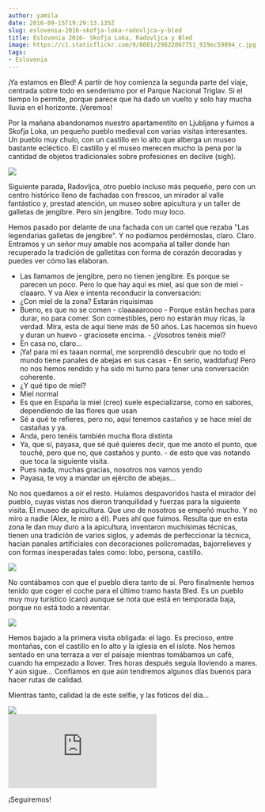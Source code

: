 ```yaml
---
author: yamila
date: 2016-09-15T19:29:13.135Z
slug: eslovenia-2016-skofja-loka-radovljca-y-bled
title: Eslovenia 2016- Skofja Loka, Radovljca y Bled
image: https://c1.staticflickr.com/9/8081/29622067751_919ec59894_c.jpg
tags:
- Eslovenia
---
```


¡Ya estamos en Bled! A partir de hoy comienza la segunda parte del viaje, centrada sobre todo en senderismo por el Parque Nacional Triglav. Si el tiempo lo permite, porque parece que ha dado un vuelto y solo hay mucha lluvia en el horizonte. ¡Veremos!

Por la mañana abandonamos nuestro apartamentito en Ljubljana y fuimos a Skofja Loka, un pequeño pueblo medieval con varias visitas interesantes. Un pueblo muy chulo, con un castillo en lo alto que alberga un museo bastante ecléctico. El castillo y el museo merecen mucho la pena por la cantidad de objetos tradicionales sobre profesiones en declive (sigh).

<img src="https://c1.staticflickr.com/9/8429/29591836972_4fc9843f57_c.jpg" />

Siguiente parada, Radovljca, otro pueblo incluso más pequeño, pero con un centro histórico lleno de fachadas con frescos, un mirador al valle fantástico y, prestad atención, un museo sobre apicultura y un taller de galletas de jengibre. Pero sin jengibre. Todo muy loco.

Hemos pasado por delante de una fachada con un cartel que rezaba "Las legendarias galletas de jengibre". Y no podíamos perdérnoslas, claro. Claro. Entramos y un señor muy amable nos acompaña al taller donde han recuperado la tradición de galletitas con forma de corazón decoradas y puedes ver cómo las elaboran.

- Las llamamos de jengibre, pero no tienen jengibre. Es porque se parecen un poco. Pero lo que hay aquí es miel, así que son de miel - claaaro. Y va Alex e intenta reconducir la conversación:
- ¿Con miel de la zona? Estarán riquísimas
- Bueno, es que no se comen - claaaaaroooo - Porque están hechas para durar, no para comer. Son comestibles, pero no estarán muy ricas, la verdad. Mira, esta de aquí tiene más de 50 años. Las hacemos sin huevo y duran un huevo - graciosete encima. - ¿Vosotros tenéis miel?
- En casa no, claro...
- ¡Ya! para mí es taaan normal, me sorprendió descubrir que no todo el mundo tiene panales de abejas en sus casas - En serio, waddafuq! Pero no nos hemos rendido y ha sido mi turno para tener una conversación coherente.
- ¿Y qué tipo de miel?
- Miel normal
- Es que en España la miel (creo) suele especializarse, como en sabores, dependiendo de las flores que usan
- Sé a qué te refieres, pero no, aquí tenemos castaños y se hace miel de castañas y ya.
- Anda, pero tenéis también mucha flora distinta
- Ya, que sí, payasa, que sé qué quieres decir, que me anoto el punto, que touché, pero que no, que castaños y punto. - de esto que vas notando que toca la siguiente visita.
- Pues nada, muchas gracias, nosotros nos vamos yendo
- Payasa, te voy a mandar un ejército de abejas...

No nos quedamos a oír el resto. Huíamos despavoridos hasta el mirador del pueblo, cuyas vistas nos dieron tranquilidad y fuerzas para la siguiente visita. El museo de apicultura. Que uno de nosotros se empeñó mucho. Y no miro a nadie (Alex, le miro a él). Pues ahí que fuimos. Resulta que en esta zona le dan muy duro a la apicultura, inventaron muchísimas técnicas, tienen una tradición de varios siglos, y además de perfeccionar la técnica, hacían panales artificiales con decoraciones policromadas, bajorrelieves y con formas inesperadas tales como: lobo, persona, castillo.

<img src="https://c1.staticflickr.com/9/8617/29412307910_a2951b70d2_c.jpg" />

No contábamos con que el pueblo diera tanto de sí. Pero finalmente hemos tenido que coger el coche para el último tramo hasta Bled. Es un pueblo muy muy turístico (caro) aunque se nota que está en temporada baja, porque no está todo a reventar.

<img src="https://c1.staticflickr.com/9/8081/29622067751_919ec59894_c.jpg" />

Hemos bajado a la primera visita obligada: el lago. Es precioso, entre montañas, con el castillo en lo alto y la iglesia en el islote.  Nos hemos sentado en una terraza a ver el paisaje mientras tomábamos un café, cuando ha empezado a llover. Tres horas después seguía lloviendo a mares. Y aún sigue... Confiamos en que aún tendremos algunos días buenos para hacer rutas de calidad.

Mientras tanto, calidad la de este selfie, y las foticos del día... 

<img src="https://c1.staticflickr.com/9/8536/29667796716_3038177195_c.jpg" />

<div class='embed-container'><iframe src='https://www.flickr.com/photos/125687915@N08/albums/72157670617929423/player' frameborder='0' allowfullscreen webkitallowfullscreen mozallowfullscreen oallowfullscreen msallowfullscreen></iframe></div>

¡Seguiremos!